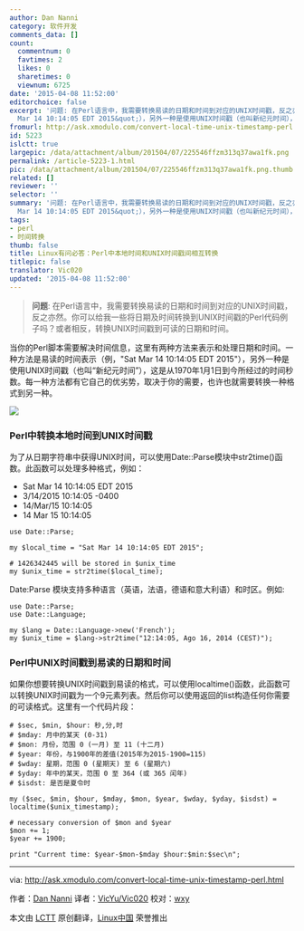 ```yaml
---
author: Dan Nanni
category: 软件开发
comments_data: []
count:
  commentnum: 0
  favtimes: 2
  likes: 0
  sharetimes: 0
  viewnum: 6725
date: '2015-04-08 11:52:00'
editorchoice: false
excerpt: '问题: 在Perl语言中，我需要转换易读的日期和时间到对应的UNIX时间戳，反之亦然。你可以给我一些将日期及时间转换到UNIX时间戳的Perl代码例子吗？或者相反，转换UNIX时间戳到可读的日期和时间。  当你的Perl脚本需要解决时间信息，这里有两种方法来表示和处理日期和时间。一种方法是易读的时间表示（例，&quot;Sat
  Mar 14 10:14:05 EDT 2015&quot;），另外一种是使用UNIX时间戳（也叫新纪元时间），这是从1970年1月1日到今所经过的时间秒数。每一种方法都有它自己的优劣势，取决于你的需要，也许也就需要转换一种格式到另一种。  Perl中转换本地时间'
fromurl: http://ask.xmodulo.com/convert-local-time-unix-timestamp-perl.html
id: 5223
islctt: true
largepic: /data/attachment/album/201504/07/225546ffzm313q37awa1fk.png
permalink: /article-5223-1.html
pic: /data/attachment/album/201504/07/225546ffzm313q37awa1fk.png.thumb.jpg
related: []
reviewer: ''
selector: ''
summary: '问题: 在Perl语言中，我需要转换易读的日期和时间到对应的UNIX时间戳，反之亦然。你可以给我一些将日期及时间转换到UNIX时间戳的Perl代码例子吗？或者相反，转换UNIX时间戳到可读的日期和时间。  当你的Perl脚本需要解决时间信息，这里有两种方法来表示和处理日期和时间。一种方法是易读的时间表示（例，&quot;Sat
  Mar 14 10:14:05 EDT 2015&quot;），另外一种是使用UNIX时间戳（也叫新纪元时间），这是从1970年1月1日到今所经过的时间秒数。每一种方法都有它自己的优劣势，取决于你的需要，也许也就需要转换一种格式到另一种。  Perl中转换本地时间'
tags:
- perl
- 时间转换
thumb: false
title: Linux有问必答：Perl中本地时间和UNIX时间戳间相互转换
titlepic: false
translator: Vic020
updated: '2015-04-08 11:52:00'
---
```



> 
> **问题**: 在Perl语言中，我需要转换易读的日期和时间到对应的UNIX时间戳，反之亦然。你可以给我一些将日期及时间转换到UNIX时间戳的Perl代码例子吗？或者相反，转换UNIX时间戳到可读的日期和时间。
> 
> 
> 


当你的Perl脚本需要解决时间信息，这里有两种方法来表示和处理日期和时间。一种方法是易读的时间表示（例，"Sat Mar 14 10:14:05 EDT 2015"），另外一种是使用UNIX时间戳（也叫“新纪元时间”），这是从1970年1月1日到今所经过的时间秒数。每一种方法都有它自己的优劣势，取决于你的需要，也许也就需要转换一种格式到另一种。


![](/data/attachment/album/201504/07/225546ffzm313q37awa1fk.png)


### Perl中转换本地时间到UNIX时间戳


为了从日期字符串中获得UNIX时间，可以使用Date::Parse模块中str2time()函数。此函数可以处理多种格式，例如：


* Sat Mar 14 10:14:05 EDT 2015
* 3/14/2015 10:14:05 -0400
* 14/Mar/15 10:14:05
* 14 Mar 15 10:14:05



```
use Date::Parse;

my $local_time = "Sat Mar 14 10:14:05 EDT 2015";

# 1426342445 will be stored in $unix_time
my $unix_time = str2time($local_time);

```

Date:Parse 模块支持多种语言（英语，法语，德语和意大利语）和时区。例如:



```
use Date::Parse;
use Date::Language;

my $lang = Date::Language->new('French');
my $unix_time = $lang->str2time("12:14:05, Ago 16, 2014 (CEST)");

```

### Perl中UNIX时间戳到易读的日期和时间


如果你想要转换UNIX时间戳到易读的格式，可以使用localtime()函数，此函数可以转换UNIX时间戳为一个9元素列表。然后你可以使用返回的list构造任何你需要的可读格式。这里有一个代码片段：



```
# $sec, $min, $hour: 秒,分,时
# $mday: 月中的某天 (0-31)
# $mon: 月份，范围 0 (一月) 至 11 (十二月)
# $year: 年份，与1900年的差值(2015年为2015-1900=115)
# $wday: 星期，范围 0 (星期天) 至 6 (星期六)
# $yday: 年中的某天，范围 0 至 364 (或 365 闰年)
# $isdst: 是否是夏令时

my ($sec, $min, $hour, $mday, $mon, $year, $wday, $yday, $isdst) = localtime($unix_timestamp);

# necessary conversion of $mon and $year
$mon += 1;
$year += 1900;

print "Current time: $year-$mon-$mday $hour:$min:$sec\n";

```



---


via: <http://ask.xmodulo.com/convert-local-time-unix-timestamp-perl.html>


作者：[Dan Nanni](http://ask.xmodulo.com/author/nanni) 译者：[VicYu/Vic020](http://vicyu.net) 校对：[wxy](https://github.com/wxy)


本文由 [LCTT](https://github.com/LCTT/TranslateProject) 原创翻译，[Linux中国](http://linux.cn/) 荣誉推出